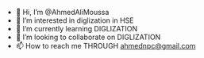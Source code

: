 - 👋 Hi, I’m @AhmedAliMoussa
- 👀 I’m interested in diglization in HSE
- 🌱 I’m currently learning DIGLIZATION 
- 💞️ I’m looking to collaborate on DIGLIZATION 
- 📫 How to reach me THROUGH ahmednpc@gmail.com 

<!---
AhmedAliMoussa/AhmedAliMoussa is a ✨ special ✨ repository because its `README.md` (this file) appears on your GitHub profile.
You can click the Preview link to take a look at your changes.
--->
